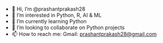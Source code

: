 - 👋 Hi, I’m @prashantprakash28
- 👀 I’m interested in Python, R, AI & ML
- 🌱 I’m currently learning Python
- 💞️ I’m looking to collaborate on Python projects
- 📫 How to reach me: Gmail: prashantprakash28@gmail.com

<!---
prashantprakash28/prashantprakash28 is a ✨ special ✨ repository because its `README.md` (this file) appears on your GitHub profile.
You can click the Preview link to take a look at your changes.
--->

